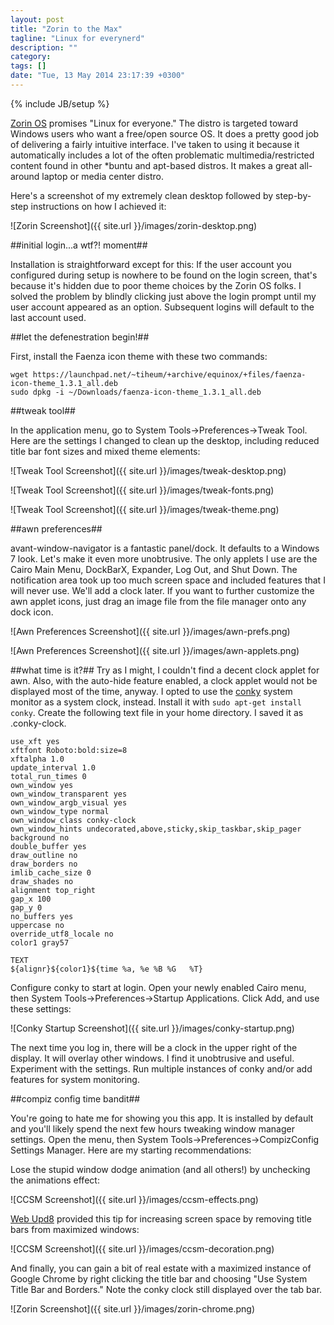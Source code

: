 ```yaml
---
layout: post
title: "Zorin to the Max"
tagline: "Linux for everynerd"
description: ""
category: 
tags: []
date: "Tue, 13 May 2014 23:17:39 +0300"
---
```

{% include JB/setup %}

[Zorin OS](http://www.zorin-os.com) promises "Linux for everyone."  The distro is targeted toward Windows users who want a free/open source OS.  It does a pretty good job of delivering a fairly intuitive interface.  I've taken to using it because it automatically includes a lot of the often problematic multimedia/restricted content found in other *buntu and apt-based distros.  It makes a great all-around laptop or media center distro.

Here's a screenshot of my extremely clean desktop followed by step-by-step instructions on how I achieved it:

![Zorin Screenshot]({{ site.url }}/images/zorin-desktop.png)

##initial login...a wtf?! moment##

Installation is straightforward except for this: If the user account you configured during setup is nowhere to be found on the login screen, that's because it's hidden due to poor theme choices by the Zorin OS folks.  I solved the problem by blindly clicking just above the login prompt until my user account appeared as an option.  Subsequent logins will default to the last account used.

##let the defenestration begin!##

First, install the Faenza icon theme with these two commands:

    wget https://launchpad.net/~tiheum/+archive/equinox/+files/faenza-icon-theme_1.3.1_all.deb
    sudo dpkg -i ~/Downloads/faenza-icon-theme_1.3.1_all.deb

##tweak tool##

In the application menu, go to System Tools->Preferences->Tweak Tool.  Here are the settings I changed to clean up the desktop, including reduced title bar font sizes and mixed theme elements:

![Tweak Tool Screenshot]({{ site.url }}/images/tweak-desktop.png)

![Tweak Tool Screenshot]({{ site.url }}/images/tweak-fonts.png)

![Tweak Tool Screenshot]({{ site.url }}/images/tweak-theme.png)

##awn preferences##

avant-window-navigator is a fantastic panel/dock.  It defaults to a Windows 7 look.  Let's make it even more unobtrusive.  The only applets I use are the Cairo Main Menu, DockBarX, Expander, Log Out, and Shut Down.  The notification area took up too much screen space and included features that I will never use.  We'll add a clock later.  If you want to further customize the awn applet icons, just drag an image file from the file manager onto any dock icon.

![Awn Preferences Screenshot]({{ site.url }}/images/awn-prefs.png)

![Awn Preferences Screenshot]({{ site.url }}/images/awn-applets.png)

##what time is it?##
Try as I might, I couldn't find a decent clock applet for awn.  Also, with the auto-hide feature enabled, a clock applet would not be displayed most of the time, anyway.  I opted to use the [conky](http://conky.sourceforge.net/) system monitor as a system clock, instead.  Install it with `sudo apt-get install conky`.  Create the following text file in your home directory.  I saved it as .conky-clock.

    use_xft yes
    xftfont Roboto:bold:size=8
    xftalpha 1.0
    update_interval 1.0
    total_run_times 0
    own_window yes
    own_window_transparent yes
    own_window_argb_visual yes
    own_window_type normal
    own_window_class conky-clock
    own_window_hints undecorated,above,sticky,skip_taskbar,skip_pager
    background no
    double_buffer yes
    draw_outline no
    draw_borders no
    imlib_cache_size 0
    draw_shades no
    alignment top_right
    gap_x 100
    gap_y 0
    no_buffers yes
    uppercase no
    override_utf8_locale no
    color1 gray57

    TEXT
    ${alignr}${color1}${time %a, %e %B %G   %T}

Configure conky to start at login.  Open your newly enabled Cairo menu, then System Tools->Preferences->Startup Applications.  Click Add, and use these settings:

![Conky Startup Screenshot]({{ site.url }}/images/conky-startup.png)

The next time you log in, there will be a clock in the upper right of the display.  It will overlay other windows.  I find it unobtrusive and useful.  Experiment with the settings.  Run multiple instances of conky and/or add features for system monitoring.

##compiz config time bandit##

You're going to hate me for showing you this app.  It is installed by default and you'll likely spend the next few hours tweaking window manager settings.  Open the menu, then System Tools->Preferences->CompizConfig Settings Manager.  Here are my starting recommendations:

Lose the stupid window dodge animation (and all others!) by unchecking the animations effect:

![CCSM Screenshot]({{ site.url }}/images/ccsm-effects.png)

[Web Upd8](http://www.webupd8.org/2009/11/gain-space-by-removing-maximized.html) provided this tip for increasing screen space by removing title bars from maximized windows: 

![CCSM Screenshot]({{ site.url }}/images/ccsm-decoration.png)

And finally, you can gain a bit of real estate with a maximized instance of Google Chrome by right clicking the title bar and choosing "Use System Title Bar and Borders."  Note the conky clock still displayed over the tab bar.

![Zorin Screenshot]({{ site.url }}/images/zorin-chrome.png)

